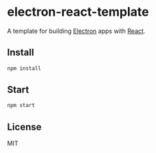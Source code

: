 # electron-react-template

A template for building [Electron](https://github.com/electron/electron) apps with [React](https://github.com/facebook/react).

## Install

```sh
npm install
```

## Start

```sh
npm start
```

## License

MIT

